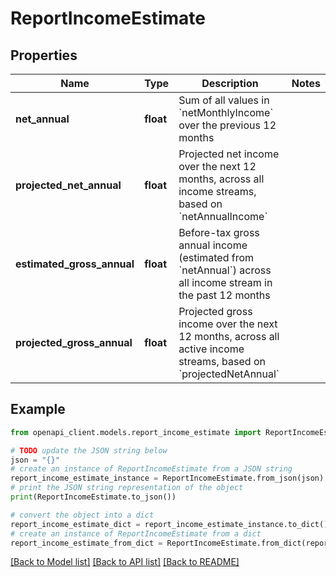 # ReportIncomeEstimate


## Properties

Name | Type | Description | Notes
------------ | ------------- | ------------- | -------------
**net_annual** | **float** | Sum of all values in &#x60;netMonthlyIncome&#x60; over the previous 12 months | 
**projected_net_annual** | **float** | Projected net income over the next 12 months, across all income streams, based on &#x60;netAnnualIncome&#x60; | 
**estimated_gross_annual** | **float** | Before-tax gross annual income (estimated from &#x60;netAnnual&#x60;) across all income stream in the past 12 months | 
**projected_gross_annual** | **float** | Projected gross income over the next 12 months, across all active income streams, based on &#x60;projectedNetAnnual&#x60; | 

## Example

```python
from openapi_client.models.report_income_estimate import ReportIncomeEstimate

# TODO update the JSON string below
json = "{}"
# create an instance of ReportIncomeEstimate from a JSON string
report_income_estimate_instance = ReportIncomeEstimate.from_json(json)
# print the JSON string representation of the object
print(ReportIncomeEstimate.to_json())

# convert the object into a dict
report_income_estimate_dict = report_income_estimate_instance.to_dict()
# create an instance of ReportIncomeEstimate from a dict
report_income_estimate_from_dict = ReportIncomeEstimate.from_dict(report_income_estimate_dict)
```
[[Back to Model list]](../README.md#documentation-for-models) [[Back to API list]](../README.md#documentation-for-api-endpoints) [[Back to README]](../README.md)


